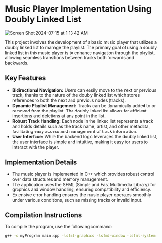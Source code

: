 # Music Player Implementation Using Doubly Linked List

![Screen Shot 2024-07-15 at 1 13 42 AM](https://github.com/user-attachments/assets/bedfae5a-e615-4273-8822-ad09b8f23081)


This project involves the development of a basic music player that utilizes a doubly linked list to manage the playlist. The primary goal of using a doubly linked list in this music player is to enhance navigation through the playlist, allowing seamless transitions between tracks both forwards and backwards.

## Key Features

- **Bidirectional Navigation:** Users can easily move to the next or previous track, thanks to the nature of the doubly linked list which stores references to both the next and previous nodes (tracks).
- **Dynamic Playlist Management:** Tracks can be dynamically added to or removed from the playlist. The doubly linked list allows for efficient insertions and deletions at any point in the list.
- **Robust Track Handling:** Each node in the linked list represents a track and holds details such as the track name, artist, and other metadata, facilitating easy access and management of track information.
- **User Interface:** While the backend logic leverages the doubly linked list, the user interface is simple and intuitive, making it easy for users to interact with the player.

## Implementation Details

- The music player is implemented in C++ which provides robust control over data structures and memory management.
- The application uses the SFML (Simple and Fast Multimedia Library) for graphics and window handling, ensuring compatibility and efficiency.
- Extensive error handling ensures the music player operates smoothly under various conditions, such as missing tracks or invalid input.

## Compilation Instructions

To compile the program, use the following command:

```sh
g++ -o myProgram main.cpp -lsfml-graphics -lsfml-window -lsfml-system


